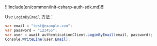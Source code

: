 !!!include(en/common/init-csharp-auth-sdk.md)!!!

Use `LoginByEmail` 方法：

```csharp
var email = "test@example.com";
var password = "123456";
var user = await authenticationClient.LoginByEmail(email, password);
Console.WriteLine(user.Email);
```

